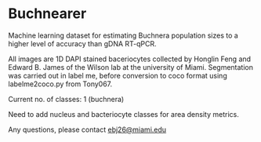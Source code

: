 # Buchnearer
Machine learning dataset for estimating Buchnera population sizes to a higher level of accuracy than gDNA RT-qPCR.

All images are 1D DAPI stained baceriocytes collected by Honglin Feng and Edward B. James of the Wilson lab at the university of Miami.
Segmentation was carried out in label me, before conversion to coco format using labelme2coco.py from Tony067.

Current no. of classes: 1 (buchnera)

Need to add nucleus and bacteriocyte classes for area density metrics.

Any questions, please contact ebj26@miami.edu
